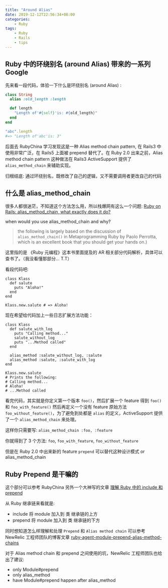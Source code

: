 ```yaml
---
title: "Around Alias"
date: 2019-12-12T22:56:34+08:00
categories:
    - Ruby
tags: 
    - Ruby
    - Rails
    - tips
---
```


## Ruby 中的环绕别名 (around Alias) 带来的一系列 Google

先来看一段代码，体验一下什么是环绕别名 (around Alias) :

```ruby
class String
  alias :old_length :length

  def length
    "Length of'#{self}'is: #{old_length}"
  end
end

"abc".length
#=> "Length of'abc'is: 3"
```

后面去 RubyChina 学习发现这是一种 Alias method chain pattern, 在 Rails3 中使用非常广泛，在 Rails5 上面被 prepend 替代了。在 Ruby 2.0 出来之前，Alias method chain pattern 这种做法在 Rails3 ActiveSupport 提供了 `alias_method_chain` 来辅助实现。

归根结底: 通过环绕别名，既修改了自己的逻辑，又不需要调用者更改自己的代码

## 什么是 alias_method_chain

很多人都很迷茫，不知道这个方法怎么用，所以栈爆网有这么一个问题: [Ruby on Rails: alias_method_chain, what exactly does it do?](https://stackoverflow.com/questions/3695839/ruby-on-rails-alias-method-chain-what-exactly-does-it-do)

when would you use alias_method_chain and why?

> the following is largely based on the discussion of `alias_method_chain()` in Metaprogramming Ruby by Paolo Perrotta, which is an excellent book that you should get your hands on.)

这里指的是 《Ruby 元编程》这本书里面提及的 AR 相关部分代码解析，具体可以查书了。（我没看懂那部分... T.T）

看段代码吧:

```
class Klass
  def salute
    puts "Aloha!"
  end
end

Klass.new.salute # => Aloha!
```

现在希望给代码加上一些日志扩展方法功能：

```
class Klass
  def salute_with_log
    puts "Calling method..."
    salute_without_log
    puts "...Method called"
  end

  alias_method :salute_without_log, :salute
  alias_method :salute, :salute_with_log
end

Klass.new.salute
# Prints the following:
# Calling method...
# Aloha!
# ...Method called
```

看完代码，其实就是你定义第一个版本 `foo()`，然后扩展一个 feature 得到 `foo()` 和  `foo_with_feature()` 然后再定义一个没有 feature 原始方法 `foo_without_feature()`，为了避免到处都是 `alias` 的定义，ActiveSupport 提供了一个 `alias_method_chain` 来处理。

这样你只需要写: `alias_method_chain :foo, :feature`

你就得到了 3 个方法: `foo`, `foo_with_feature`, `foo_without_feature`

但是在 Ruby 2.0 中出来新的 feature `prepend` 可以替代这种设计模式 or alias_method_chain

## Ruby Prepend 是干嘛的

这个部分可以参考 RubyChina 另外一个大神写的文章 [理解 Ruby 中的 include 和 prepend](https://ruby-china.org/topics/28712)

从 Ruby 继承链来看就是:

- include 将 module 加入到 类 继承链的上方
- prepend 将 module 加入到 类 继承链的下方

同时想知道怎么样理解和处理 `Prepend` 和 `Alias method chain`  可以参考 NewRelic 工程师团队的博客文章 [ruby-agent-module-prepend-alias-method-chains](https://blog.newrelic.com/engineering/ruby-agent-module-prepend-alias-method-chains/)

对于 Alias method chain 和 prepend 之间使用的坑，NewRelic 工程师团队也给出了建议:

- only Module#prepend
- only alias_method
- have Module#prepend happen after alias_method
